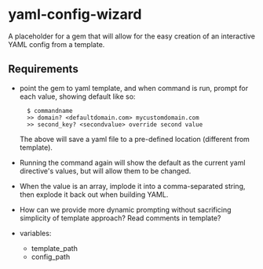 yaml-config-wizard
==================

A placeholder for a gem that will allow for the easy creation of an interactive YAML config from a template.

Requirements
------------

- point the gem to yaml template, and when command is run, prompt for each value, showing default like so:

        $ commandname
        >> domain? <defaultdomain.com> mycustomdomain.com
        >> second_key? <secondvalue> override second value
        
  The above will save a yaml file to a pre-defined location (different from template).
- Running the command again will show the default as the current yaml directive's values, but will allow them to be changed.
- When the value is an array, implode it into a comma-separated string, then explode it back out when building YAML.
- How can we provide more dynamic prompting without sacrificing simplicity of template approach? Read comments in template?
- variables:
  - template_path
  - config_path
